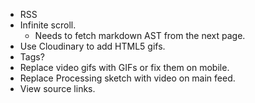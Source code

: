 - RSS
- Infinite scroll.
  - Needs to fetch markdown AST from the next page.
- Use Cloudinary to add HTML5 gifs.
- Tags?
- Replace video gifs with GIFs or fix them on mobile.
- Replace Processing sketch with video on main feed.
- View source links.
